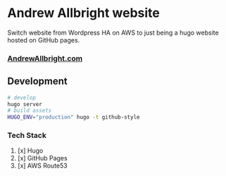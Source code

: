# Andrew Allbright website

Switch website from Wordpress HA on AWS to just being a hugo website hosted on GitHub pages.

### [AndrewAllbright.com](https://andrewallbright.com)

## Development
```bash
# develop
hugo server
# build assets
HUGO_ENV="production" hugo -t github-style
```

### Tech Stack
1. [x] Hugo
1. [x] GitHub Pages
1. [x] AWS Route53
